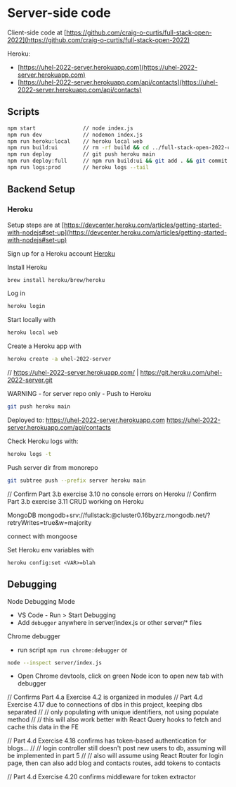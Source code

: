 # Server-side code

Client-side code at [https://github.com/craig-o-curtis/full-stack-open-2022](https://github.com/craig-o-curtis/full-stack-open-2022)

Heroku:

- [https://uhel-2022-server.herokuapp.com](https://uhel-2022-server.herokuapp.com)
- [https://uhel-2022-server.herokuapp.com/api/contacts](https://uhel-2022-server.herokuapp.com/api/contacts)

## Scripts

```bash
npm start               // node index.js
npm run dev             // nodemon index.js
npm run heroku:local    // heroku local web
npm run build:ui        // rm -rf build && cd ../full-stack-open-2022-client/ && npm run build && cp -r build ../full-stack-open-2022-server
npm run deploy          // git push heroku main
npm run deploy:full     // npm run build:ui && git add . && git commit -m uibuild && npm run deploy
npm run logs:prod       // heroku logs --tail
```

## Backend Setup

### Heroku

Setup steps are at [https://devcenter.heroku.com/articles/getting-started-with-nodejs#set-up](https://devcenter.heroku.com/articles/getting-started-with-nodejs#set-up)

Sign up for a Heroku account [Heroku](https://devcenter.heroku.com/)

Install Heroku

```bash
brew install heroku/brew/heroku
```

Log in

```bash
heroku login
```

Start locally with

```bash
heroku local web
```

Create a Heroku app with

```bash
heroku create -a uhel-2022-server
```

// https://uhel-2022-server.herokuapp.com/ | https://git.heroku.com/uhel-2022-server.git

WARNING - for server repo only - Push to Heroku

```bash
git push heroku main
```

Deployed to:
https://uhel-2022-server.herokuapp.com
https://uhel-2022-server.herokuapp.com/api/contacts

Check Heroku logs with:

```bash
heroku logs -t
```

Push server dir from monorepo

```bash
git subtree push --prefix server heroku main
```

// Confirm Part 3.b exercise 3.10 no console errors on Heroku
// Confirm Part 3.b exercise 3.11 CRUD working on Heroku

MongoDB
mongodb+srv://fullstack:<password>@cluster0.16byzrz.mongodb.net/?retryWrites=true&w=majority

connect with mongoose

Set Heroku env variables with

```
heroku config:set <VAR>=blah
```

## Debugging

Node Debugging Mode

- VS Code - Run > Start Debugging
- Add `debugger` anywhere in server/index.js or other server/\* files

Chrome debugger

- run script `npm run chrome:debugger` or

```bash
node --inspect server/index.js
```

- Open Chrome devtools, click on green Node icon to open new tab with debugger

// Confirms Part 4.a Exercise 4.2 is organized in modules
// Part 4.d Exercise 4.17 due to connections of dbs in this project, keeping dbs separated
// // only populating with unique identifiers, not using populate method
// // this will also work better with React Query hooks to fetch and cache this data in the FE

// Part 4.d Exercise 4.18 confirms has token-based authentication for blogs...
// // login controller still doesn't post new users to db, assuming will be implemented in part 5
// // also will assume using React Router for login page, then can also add blog and contacts routes, add tokens to contacts

// Part 4.d Exercise 4.20 confirms middleware for token extractor
